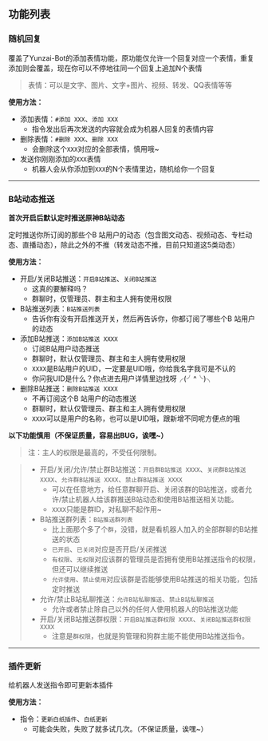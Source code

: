 
## 功能列表

### 随机回复

覆盖了Yunzai-Bot的添加表情功能，原功能仅允许一个回复对应一个表情，重复添加则会覆盖，现在你可以不停地往同一个回复上追加N个表情

> 表情：可以是文字、图片、文字+图片、视频、转发、QQ表情等等

**使用方法：**

- 添加表情：`#添加 XXX`、`添加 XXX`
  - 指令发出后再次发送的内容就会成为机器人回复的表情内容
- 删除表情：`#删除 XXX`、`删除 XXX`
  - 会删除这个`XXX`对应的全部表情，慎用哦~
- 发送你刚刚添加的`XXX`表情
  - 机器人会从你添加到`XXX`的N个表情里边，随机给你一个回复

------

### B站动态推送

**首次开启后默认定时推送原神B站动态**

定时推送你所订阅的那些个B    站用户的动态（包含图文动态、视频动态、专栏动态、直播动态），除此之外的不推（转发动态不推，目前只知道这5类动态）

**使用方法：**

- 开启/关闭B站推送：`开启B站推送`、`关闭B站推送`
  - 这真的要解释吗？
  - 群聊时，仅管理员、群主和主人拥有使用权限
- B站推送列表：`B站推送列表`
  - 告诉你有没有开启推送开关，然后再告诉你，你都订阅了哪些个B   站用户的动态
- 添加B站推送：`添加B站推送 XXXX`
  - 订阅B站用户动态推送
  - 群聊时，默认仅管理员、群主和主人拥有使用权限
  - `XXXX`是B站用户的UID，一定要是UID哦，你给我名字我可是不认的
  - 你问我UID是什么？你点进去用户详情里边找呀╭(╯^╰)╮
- 删除B站推送：`删除B站推送 XXXX`
  - 不再订阅这个B    站用户的动态推送
  - 群聊时，默认仅管理员、群主和主人拥有使用权限
  - `XXXX`可以是用户的名称，也可以是UID哦，跟新增不同呢方便点的哦

**以下功能慎用（不保证质量，容易出BUG，诶嘿~）**

> 注：主人的权限是最高的，不受任何限制。

> - 开启/关闭/允许/禁止群B站推送：`开启群B站推送 XXXX`、`关闭群B站推送 XXXX`、`允许群B站推送 XXXX`、`禁止群B站推送 XXXX`
>   - 可以在任意地方，给任意群聊开启、关闭该群的B站推送，或者允许/禁止机器人给该群推送B站动态和使用B站推送相关功能。
>   - `XXXX`只能是群ID，对私聊不起作用~
> - B站推送群列表：`B站推送群列表`
>   - 比上面那个多了个`群`，没错，就是看机器人加入的全部群聊的B站推送的状态
>   - `已开启`、`已关闭`对应是否开启/关闭推送
>   - `有权限`、`无权限`对应该群的管理员是否拥有使用B站推送指令的权限，但还可以继续推送
>   - `允许使用`、`禁止使用`对应该群是否能够使用B站推送的相关功能，包括定时推送
> - 允许/禁止B站私聊推送：`允许B站私聊推送`、`禁止B站私聊推送`
>   - 允许或者禁止除自己以外的任何人使用机器人的B站推送功能
> - 开启/关闭B站推送群权限：`开启B站推送群权限 XXXX`、`关闭B站推送群权限 XXXX`
>   - 注意是`群权限`，也就是狗管理和狗群主能不能使用B站推送指令。

------

### 插件更新

给机器人发送指令即可更新本插件

**使用方法：**

- 指令：`更新白纸插件`、`白纸更新`
  - 可能会失败，失败了就多试几次。（不保证质量，诶嘿~）
